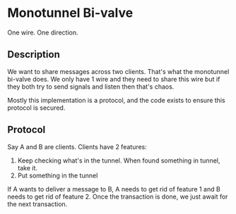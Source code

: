# Monotunnel Bi-valve

One wire. One direction.

## Description

We want to share messages across two clients. That's what the 
monotunnel bi-valve does. We only have 1 wire and they need
to share this wire but if they both try to send signals and 
listen then that's chaos.

Mostly this implementation is a protocol, and the code exists
to ensure this protocol is secured.

## Protocol

Say A and B are clients. Clients have 2 features:

1. Keep checking what's in the tunnel. When found something in
tunnel, take it.
2. Put something in the tunnel

If A wants to deliver a message to B, A needs to get rid of feature 
1 and B needs to get rid of feature 2. Once the transaction is done,
we just await for the next transaction.